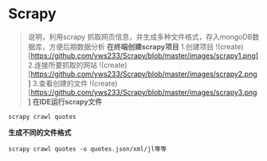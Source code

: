 # Scrapy
> 说明，利用scrapy 抓取网页信息，并生成多种文件格式，存入mongoDB数据库，方便后期数据分析
**在终端创建scrapy项目**
1.创建项目
!(create)[https://github.com/yws233/Scrapy/blob/master/images/scrapy1.png]
2.连接所要抓取的网站
!(create)[https://github.com/yws233/Scrapy/blob/master/images/scrapy2.png]
3.查看创建的文件
!(create)[https://github.com/yws233/Scrapy/blob/master/images/scrapy3.png]
**在IDE运行scrapy文件**
```
scrapy crawl quotes
```
**生成不同的文件格式**
```
scrapy crawl quotes -o quotes.json/xml/jl等等
```
